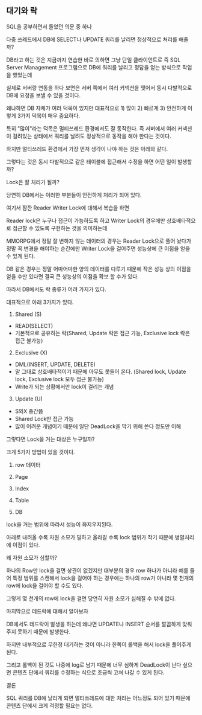 ## 대기와 락

SQL을 공부하면서 들었던 의문 중 하나

다중 쓰레드에서 DB에 SELECT나 UPDATE 쿼리를 날리면 정상적으로 처리를 해줄까?

DB라고 하는 것은 지금까지 연습한 바로 의하면 그냥 단일 클라이언트로 즉 SQL Server Management 프로그램으로 DB에 쿼리를 날리고 정답을 얻는 방식으로 작업을 했었는데 

실제로 서버랑 연동을 하다 보면은 서버 쪽에서 여러 커넥션을 맺어서 동시 다발적으로 DB에 요청을 보낼 수 있을 것이다.

왜냐하면 DB 자체가 여러 덕목이 있지만 대표적으로 1) 많이 2) 빠르게 3) 안전하게 이렇게 3가지 덕목이 매우 중요하다.

특히 "많이"라는 덕목은 멀티쓰레드 환경에서도 잘 동작한다. 즉 서버에서 여러 커넥션이 걸려있는 상태에서 쿼리를 날려도 정상적으로 동작을 해야 한다는 것이다.

하지만 멀티쓰레드 환경에서 가장 먼저 생각이 나야 하는 것은 아래와 같다.

그렇다는 것은 동시 다발적으로 같은 테이블에 접근해서 수정을 하면 어떤 일이 발생할까?

Lock은 잘 처리가 될까?

당연히 DB에서는 이러한 부분들이 안전하게 처리가 되어 있다.

여기서 잠깐 Reader Writer Lock에 대해서 복습을 하면

Reader lock은 누구나 접근이 가능하도록 하고 Writer Lock의 경우에만 상호배타적으로 접근할 수 있도록 구현하는 것을 의미하는데

MMORPG에서 정말 잘 변하지 않는 데이터의 경우는 Reader Lock으로 풀어 놨다가 정말 꼭 변경을 해야하는 순간에만 Writer Lock을 걸어주면 성능상에 큰 이점을 얻을 수 있게 된다.

DB 같은 경우는 정말 어마어마한 양의 데이터를 다루기 때문에 작은 성능 상의 이점을 얻을 수만 있다면 결국 큰 성능상의 이점을 확보 할 수가 있다.

따라서 DB에서도 락 종류가 어려 가지가 있다. 

대표적으로 아래 3가지가 있다.

1) Shared (S)

- READ(SELECT)
- 기본적으로 공유하는 락(Shared, Update 락은 접근 가능, Exclusive lock 락은 접근 불가능)

2) Exclusive (X)

- DML(INSERT, UPDATE, DELETE)
- 말 그대로 상호배타적이기 때문에 아무도 못들어 온다. (Shared lock, Update lock, Exclusive lock 모두 접근 불가능)
- Write가 되는 상황에서만 lock이 걸리는 개념

3) Update (U)

- S와X 중간쯤
- Shared Lock만 접근 가능
- 많이 어려운 개념이기 때문에 일단 DeadLock을 막기 위해 쓴다 정도만 이해

그렇다면 Lock을 거는 대상은 누구일까?

크게 5가지 방법이 있을 것이다.

1) row 데이터

2) Page

3) Index

4) Table

5) DB

lock을 거는 범위에 따라서 성능이 좌지우지된다.

아래로 내려올 수록 자원 소모가 덜하고 올라갈 수록 lock 범위가 작기 때문에 병렬처리에 이점이 있다.

왜 자원 소모가 심할까?

하나의 Row만 lock을 걸면 상관이 없겠지만 대부분의 경우 row 하나가 아니라 예를 들어 특정 범위를 스캔해서 lock을 걸어야 하는 경우에는 하나의 row가 아니라 몇 천개의 row에 lock을 걸어야 할 수도 있다.

그렇게 몇 천개의 row에 lock을 걸면 당연히 자원 소모가 심해질 수 밖에 없다.

마지막으로 데드락에 대해서 알아보자

DB에서도 데드락이 발생을 하는데 왜냐면 UPDATE나 INSERT 순서를 깔끔하게 맞춰주지 못하기 때문에 발생한다.

하지만 내부적으로 무한정 대기하는 것이 아니라 한쪽이 롤백을 해서 lock을 풀어주게 된다.

그리고 롤백이 된 것도 나중에 log로 남기 때문에 너무 심하게 DeadLock이 난다 싶으면 콘텐츠 단에서 쿼리를 수정하는 식으로 조금씩 고쳐 나갈 수 있게 된다.

결론

SQL 쿼리를 DB에 날리게 되면 멀티쓰레드에 대한 처리는 어느정도 되어 있기 때문에 콘텐츠 단에서 크게 걱정할 필요는 없다.